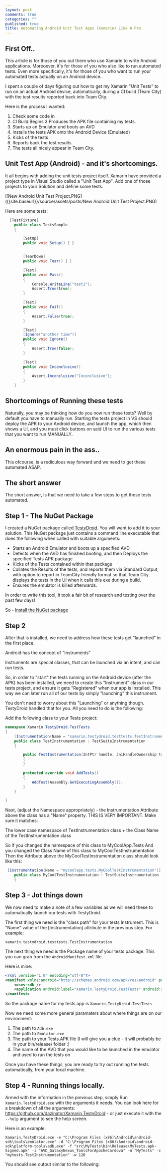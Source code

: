 ```yaml
---
layout: post
comments: true
categories: ""
published: true
title: Automating Android Unit Test Apps (Xamarin) Like A Pro
---
```


## First Off..
This article is for those of you out there who use Xamarin to write Android applications. Moreoever, it's for those of you who also like to run automated tests. Even more specifically, it's for those of you who want to run your automated tests actually on an Android device..

I spent a couple of days figuring out how to get my Xamarin "Unit Tests" to run on an actual Android device, automatically, during a CI build (Team City) with the test results reported back into Team City.

Here is the process I wanted:

1. Check some code in
2. CI Build Begins
3  Produces the APK file containing my tests.
4. Starts up an Emulator and boots an AVD
5. Installs the tests APK onto the Android Device (Emulated)
6. Kicks of the tests
7. Reports back the test results.
4. The tests all nicely appear in Team City.


## Unit Test App (Android) - and it's shortcomings.
It all begins with adding the unit tests project itself.
Xamarin have provided a project type in Visual Studio called a "Unit Test App". Add one of those projects to your Solution and define some tests. 

![New Android Unit Test Project.PNG]({{site.baseurl}}/source/assets/posts/New Android Unit Test Project.PNG)

Here are some tests:

```csharp
  [TestFixture]
    public class TestsSample
    {

        [SetUp]
        public void Setup() { }


        [TearDown]
        public void Tear() { }

        [Test]
        public void Pass()
        {
            Console.WriteLine("test1");
            Assert.True(true);
        }

        [Test]
        public void Fail()
        {
            Assert.False(true);
        }

        [Test]
        [Ignore("another time")]
        public void Ignore()
        {
            Assert.True(false);
        }

        [Test]
        public void Inconclusive()
        {
            Assert.Inconclusive("Inconclusive");
        }
    }

```

## Shortcomings of Running these tests

Naturally, you may be thinking how do you now run these tests? Well by default you have to manually run. Starting the tests project in VS should deploy the APK to your Android device, and launch the app, which then shows a UI, and you must click buttons on said UI to run the various tests that you want to run MANUALLY.


## An enormous pain in the ass..

This ofcourse, is a rediculous way forward and we need to get these automated ASAP.

## The short answer

The short answer, is that we need to take a few steps to get these tests automated.

## Step 1 - The NuGet Package

I created a NuGet package called [TestyDroid](https://www.nuget.org/packages/Xamarin.TestyDroid/). You will want to add it to your solution. This NuGet package just contains a command line executable that does the following when called with suitable arguments:

- Starts an Android Emulator and boots up a specified AVD 
- Detects when the AVD has finished booting, and then Deploys the specified Tests APK package
- Kicks of the Tests contained within that package
- Collates the Results of the tests, and reports them via Standard Output, with option to report in TeamCity friendly format so that Team City displays the tests in the UI when it calls this exe during a build.
- Ensures the emulator is killed afterwards.

In order to write this tool, it took a fair bit of research and testing over the past few days!

So - [Install the NuGet package](https://www.nuget.org/packages/Xamarin.TestyDroid/)

## Step 2

After that is installed, we need to address how these tests get "launched" in the first place.

Android has the concept of "Instruments"

Instruments are special classes, that can be launched via an intent, and can run tests.

So, in order to "start" the tests running on the Android device (after the APK) has been installed, we need to create this "Instrument" class in our tests project, and ensure it gets "Registered" when our app is installed. This way we can later run all of our tests by simply "launching" this instrument. 

You don't need to worry about this "Launching" or anything though. TestyDroid handled that for you. All you need to do is the following:

Add the following class to your Tests project:

```csharp
namespace Xamarin.TestyDroid.TestTests
{
    [Instrumentation(Name = "xamarin.testydroid.testtests.TestInstrumentation")]
    public class TestInstrumentation : TestSuiteInstrumentation
    {   

        public TestInstrumentation(IntPtr handle, JniHandleOwnership transfer) : base(handle, transfer)
        {
        }

        protected override void AddTests()
        {
            AddTest(Assembly.GetExecutingAssembly());
        }
    }

}

```

Next, (adjust the Namespace appropriately) - the Instrumentation Attribute above the class has a "Name" property. THIS IS VERY IMPORTANT. Make sure it matches:

The lower case namespace of TestInstrumentation class + the Class Name of the TestInstrumentation class

So if you changed the namespace of this class to MyCoolApp.Tests
And you changed the Class Name of this class to MyCoolTestInstrumentation
Then the Attribute above the MyCoolTestInstrumentation class should look like this:

```csharp
 [Instrumentation(Name = "mycoolapp.tests.MyCoolTestInstrumentation")]
    public class MyCoolTestInstrumentation : TestSuiteInstrumentation
    {   
```


## Step 3 - Jot things down

We now need to make a note of a few variables as we will need these to automatically launch our tests with TestyDroid.

The first thing we need is the "class path" for your tests Instrument. This is "Name" value of the [Instrumentation] attribute in the previous step. For example: 

`xamarin.testydroid.testtests.TestInstrumentation`

The next thing we need is the Package name of your tests package. This you can grab from the `AndroidManifest.xml` file.

Here is mine:

```xml
<?xml version="1.0" encoding="utf-8"?>
<manifest xmlns:android="http://schemas.android.com/apk/res/android" package="Xamarin.TestyDroid.TestTests" android:versionCode="1" android:versionName="1.0">
	<uses-sdk />
	<application android:label="Xamarin.TestyDroid.TestTests" android:icon="@drawable/Icon"></application>
</manifest>
```

So the package name for my tests app is `Xamarin.TestyDroid.TestTests`

Now we need some more general paramaters about where things are on our environment:

1. The path to `Adb.exe`
2. The path to `Emulator.exe`
3. The path to your Tests.APK file (I will give you a clue - it will probably be in your bin/release/ folder :)
4. The name of the AVD that you would like to be launched in the emulator and used to run the tests on

Once you have these things, you are ready to try out running the tests automatically, from your local machine.

## Step 4 - Running things locally.

Armed with the information in the previous step, simply Run `Xamarin.TestyDroid.exe` with the arguments it needs. You can look here for a breakdown of all the arguments: https://github.com/dazinator/Xamarin.TestyDroid - or just execute it with the `--help` argument to see the help screen.

Here is an example:

```
Xamarin.TestyDroid.exe -e "C:\Program Files (x86)\Android\android-sdk\tools\emulator.exe" -d "C:\Program Files (x86)\Android\android-sdk\platform-tools\adb.exe" -f "src\MyTests\bin\Release\MyTests.apk-Signed.apk" -i "AVD_GalaxyNexus_ToolsForApacheCordova" -n "MyTests" -c "mytests.TestInstrumentation" -w 120
```

You should see output similar to the following:











